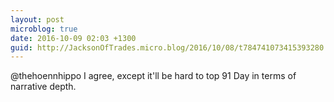 ```yaml
---
layout: post
microblog: true
date: 2016-10-09 02:03 +1300
guid: http://JacksonOfTrades.micro.blog/2016/10/08/t784741073415393280.html
---
```

@thehoennhippo I agree, except it'll be hard to top 91 Day in terms of narrative depth.
